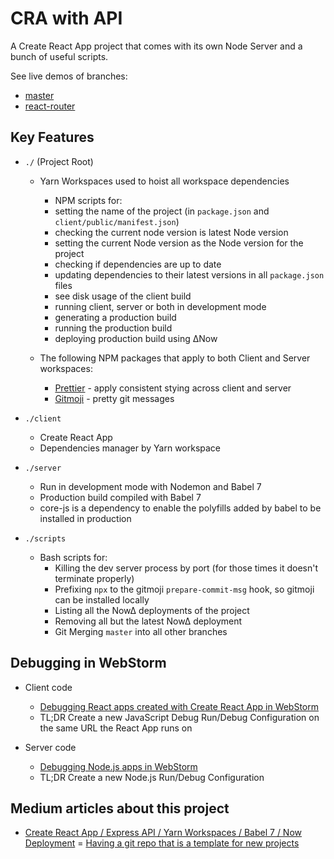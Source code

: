 # CRA with API

A Create React App project that comes with its own Node Server and a bunch of useful scripts.

See live demos of branches:
- [master](https://cra-with-api-aehkwjfuwc.now.sh)
- [react-router](https://cra-with-api-zvunbytmru.now.sh)

## Key Features

- `./` (Project Root)

  - Yarn Workspaces used to hoist all workspace dependencies

    - NPM scripts for:
    - setting the name of the project (in `package.json` and `client/public/manifest.json`)
    - checking the current node version is latest Node version
    - setting the current Node version as the Node version for the project
    - checking if dependencies are up to date
    - updating dependencies to their latest versions in all `package.json` files
    - see disk usage of the client build
    - running client, server or both in development mode
    - generating a production build
    - running the production build
    - deploying production build using ∆Now

  - The following NPM packages that apply to both Client and Server workspaces:
    - [Prettier](https://prettier.io/) - apply consistent stying across client and server
    - [Gitmoji](https://gitmoji.carloscuesta.me/) - pretty git messages

- `./client`

  - Create React App
  - Dependencies manager by Yarn workspace

- `./server`

  - Run in development mode with Nodemon and Babel 7
  - Production build compiled with Babel 7
  - core-js is a dependency to enable the polyfills added by babel to be installed in production

- `./scripts`

  - Bash scripts for:
    - Killing the dev server process by port (for those times it doesn't terminate properly)
    - Prefixing `npx` to the gitmoji `prepare-commit-msg` hook, so gitmoji can be installed locally
    - Listing all the Now∆ deployments of the project
    - Removing all but the latest Now∆ deployment
    - Git Merging `master` into all other branches

## Debugging in WebStorm
- Client code
    - [Debugging React apps created with Create React App in WebStorm](https://blog.jetbrains.com/webstorm/2017/01/debugging-react-apps/)
    - TL;DR Create a new JavaScript Debug Run/Debug Configuration on the same URL the React App runs on

- Server code
    - [Debugging Node.js apps in WebStorm](https://blog.jetbrains.com/webstorm/2017/09/debugging-node-js-apps-in-webstorm/)
    - TL;DR Create a new Node.js Run/Debug Configuration

## Medium articles about this project

- [Create React App / Express API / Yarn Workspaces / Babel 7 / Now Deployment](https://medium.com/@smrgrace/create-react-app-express-api-yarn-workspaces-babel-7-now-deployment-2097bf8b371)
= [Having a git repo that is a template for new projects](https://medium.com/@smrgrace/having-a-git-repo-that-is-a-template-for-new-projects-148079b7f178)
